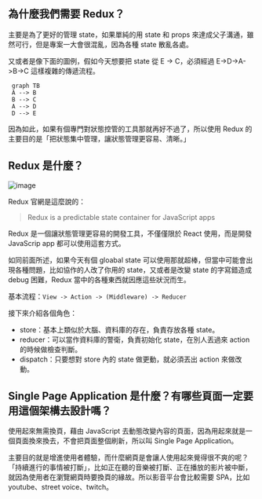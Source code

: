 ## 為什麼我們需要 Redux？
主要是為了更好的管理 state，如果單純的用 state 和 props 來達成父子溝通，雖然可行，但是專案一大會很混亂，因為各種 state 散亂各處。

又或者是像下面的圖例，假如今天想要把 state 從 E -> C，必須經過 E->D->A->B->C 這樣複雜的傳遞流程。

```mermaid
 graph TB
 A --> B
 B --> C
 A --> D
 D --> E
```

因為如此，如果有個專門對狀態控管的工具那就再好不過了，所以使用 Redux 的主要目的是「把狀態集中管理，讓狀態管理更容易、清晰。」

## Redux 是什麼？
![image](https://raw.githubusercontent.com/kdchang/reactjs101/master/Ch07/images/redux-flowchart.png)

Redux 官網是這麼說的：
>Redux is a predictable state container for JavaScript apps
>
Redux 是一個讓狀態管理更容易的開發工具，不僅僅限於 React 使用，而是開發 JavaScrip app 都可以使用這套方式。

如同前面所述，如果今天有個 gloabal state 可以使用那就超棒，但當中可能會出現各種問題，比如協作的人改了你用的 state，又或者是改變 state 的字寫錯造成 debug 困難，Redux 當中的各種東西就因應這些狀況而生。

基本流程：```View -> Action -> (Middleware) -> Reducer```

接下來介紹各個角色：

* store：基本上類似於大腦、資料庫的存在，負責存放各種 state。
* reducer：可以當作資料庫的警衛，負責初始化 state，在別人丟過來 action 的時候做檢查判斷。
* dispatch：只要想對 store 內的 state 做更動，就必須丟出 action 來做改動。

## Single Page Application 是什麼？有哪些頁面一定要用這個架構去設計嗎？

使用起來無需換頁，藉由 JavaScript 去動態改變內容的頁面，因為用起來就是一個頁面換來換去，不會把頁面整個刷新，所以叫 Single Page Application。

主要目的就是增進使用者體驗，而什麼網頁是會讓人使用起來覺得很不爽的呢？「持續進行的事情被打斷」，比如正在聽的音樂被打斷、正在播放的影片被中斷，就因為使用者在瀏覽網頁時要換頁的緣故。所以影音平台會比較需要 SPA，比如 youtube、street voice、twitch。

